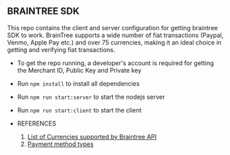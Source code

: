 ## BRAINTREE SDK

This repo contains the client and server configuration for getting braintree SDK to work. BrainTree supports a wide number of fiat transactions (Paypal, Venmo, Apple Pay etc.) and over 75 currencies, making it an ideal choice in getting and verifying fiat transactions.

- To get the repo running, a developer's account is required for getting the Merchant ID, Public Key and Private key
- Run `npm install` to install all dependencies
- Run `npm run start:server` to start the nodejs server
- Run `npm run start:client` to start the client

- REFERENCES
  1. [List of Currencies supported by Braintree API](https://developers.braintreepayments.com/reference/general/currencies)
  2. [Payment method types](https://developers.braintreepayments.com/guides/payment-method-types-overview)
